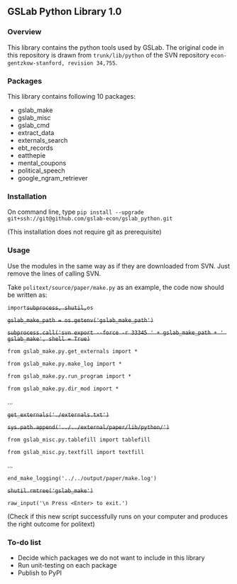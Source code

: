 ## GSLab Python Library 1.0

### Overview
This library contains the python tools used by GSLab. The original code in this repository is drawn from `trunk/lib/python` of the SVN repository `econ-gentzkow-stanford, revision 34,755`.

### Packages
This library contains following 10 packages: 
 - gslab_make
 - gslab_misc
 - gslab_cmd
 - extract_data
 - externals_search
 - ebt_records
 - eatthepie
 - mental_coupons
 - political_speech
 - google_ngram_retriever

### Installation
On command line, type `pip install --upgrade git+ssh://git@github.com/gslab-econ/gslab_python.git`

(This installation does not require git as prerequisite)

### Usage

Use the modules in the same way as if they are downloaded from SVN. Just remove the lines of calling SVN. 

Take `politext/source/paper/make.py` as an example, the code now should be written as: 

`import`~~`subprocess, shutil,`~~`os`

~~`gslab_make_path = os.getenv('gslab_make_path')`~~

~~`subprocess.call('svn export --force -r 33345 ' + gslab_make_path + ' gslab_make', shell = True)`~~

`from gslab_make.py.get_externals import *`

`from gslab_make.py.make_log import *`

`from gslab_make.py.run_program import *`

`from gslab_make.py.dir_mod import *`

 ...
 
~~`get_externals('./externals.txt')`~~

~~`sys.path.append('../../external/paper/lib/python/')`~~

`from gslab_misc.py.tablefill import tablefill`

`from gslab_misc.py.textfill import textfill`
 
 ...
 
`end_make_logging('../../output/paper/make.log')`

~~`shutil.rmtree('gslab_make')`~~

`raw_input('\n Press <Enter> to exit.')`

(Check if this new script successfully runs on your computer and produces the right outcome for politext)

### To-do list 

 - Decide which packages we do not want to include in this library
 - Run unit-testing on each package
 - Publish to PyPI





